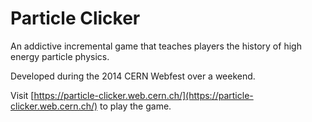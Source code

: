 # Particle Clicker

An addictive incremental game that teaches players the history of high energy particle physics.

Developed during the 2014 CERN Webfest over a weekend.

Visit [https://particle-clicker.web.cern.ch/](https://particle-clicker.web.cern.ch/) to play the game.
